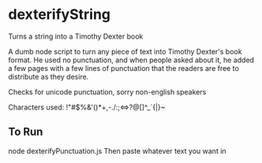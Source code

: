 # dexterifyString
Turns a string into a Timothy Dexter book

A dumb node script to turn any piece of text into Timothy Dexter's book format. He used no punctuation, and when people asked about it, he added a few pages with a few lines of punctuation that the readers are free to distribute as they desire.

Checks for unicode punctuation, sorry non-english speakers

Characters used: !"#$%&'()*+,-./:;<=>?@[\]^_`{|}~

## To Run
node dexterifyPunctuation.js
Then paste whatever text you want in
